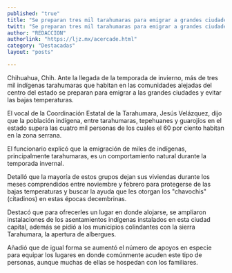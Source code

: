 ```yaml
---
published: "true"
title: "Se preparan tres mil tarahumaras para emigrar a grandes ciudades"
twitt: "Se preparan tres mil tarahumaras para emigrar a grandes ciudades"
author: "REDACCION"
authorlink: "https://ljz.mx/acercade.html"
category: "Destacadas"
layout: "posts"

---
```



  Chihuahua, Chih. Ante la llegada de la temporada de invierno, más de tres mil indígenas tarahumaras que habitan en las comunidades alejadas del centro del estado se preparan para emigrar a las grandes ciudades y evitar las bajas temperaturas.



  El vocal de la Coordinación Estatal de la Tarahumara, Jesús Velázquez, dijo que la población indígena, entre tarahumaras, tepehuanes y guarojíos en el estado supera las cuatro mil personas de los cuales el 60 por ciento habitan en la zona serrana.



  El funcionario explicó que la emigración de miles de indígenas, principalmente tarahumaras, es un comportamiento natural durante la temporada invernal.



  Detalló que la mayoría de estos grupos dejan sus viviendas durante los meses comprendidos entre noviembre y febrero para protegerse de las bajas temperaturas y buscar la ayuda que les otorgan los "chavochis" (citadinos) en estas épocas decembrinas.



  Destacó que para ofrecerles un lugar en donde alojarse, se ampliaron instalaciones de los asentamientos indígenas instalados en esta ciudad capital, además se pidió a los municipios colindantes con la sierra Tarahumara, la apertura de albergues.



  Añadió que de igual forma se aumentó el número de apoyos en especie para equipar los lugares en donde comúnmente acuden este tipo de personas, aunque muchas de ellas se hospedan con los familiares.

